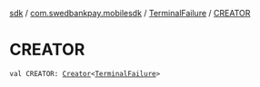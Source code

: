 [sdk](../../index.md) / [com.swedbankpay.mobilesdk](../index.md) / [TerminalFailure](index.md) / [CREATOR](./-c-r-e-a-t-o-r.md)

# CREATOR

`val CREATOR: `[`Creator`](https://developer.android.com/reference/android/os/Parcelable/Creator.html)`<`[`TerminalFailure`](index.md)`>`